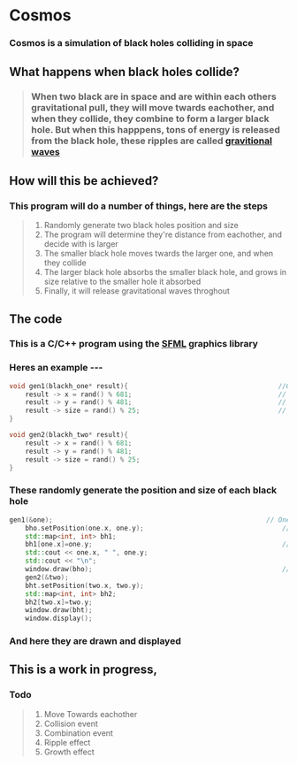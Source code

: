 # Cosmos
### Cosmos is a simulation of black holes colliding in space

## What happens when black holes collide?
>### When two black are in space and are within each others gravitational pull, they will move twards eachother, and when they collide, they combine to form a larger black hole. But when this happpens, tons of energy is released from the black hole, these ripples are called [gravitional waves](http://hubblesite.org/explore_astronomy/black_holes/encyc_mod3_q6.html)

## How will this be achieved?
### This program will do a number of things, here are the steps
>1) Randomly generate two black holes position and size
>1) The program will determine they're distance from eachother, and decide with is larger
>1) The smaller black hole moves twards the larger one, and when they collide
>1) The larger black hole absorbs the smaller black hole, and grows in size relative to the smaller hole it absorbed
>1) Finally, it will release gravitational waves throghout

## The code
### This is a C/C++ program using the [SFML](https://www.sfml-dev.org/) graphics library
### Heres an example ---
```cpp
void gen1(blackh_one* result){                                      //Generate Hole One
    result -> x = rand() % 681;                                     // Generates X position
    result -> y = rand() % 481;                                     // Generates Y position
    result -> size = rand() % 25;                                   // Generate Size
}

void gen2(blackh_two* result){
    result -> x = rand() % 681;
    result -> y = rand() % 481;
    result -> size = rand() % 25;
}
```
### These randomly generate the position and size of each black hole

```cpp
gen1(&one);                                                      // One black hole 
    bho.setPosition(one.x, one.y);                                   // Set shape
    std::map<int, int> bh1;
    bh1[one.x]=one.y;                                                //Add to map
    std::cout << one.x, " ", one.y;
    std::cout << "\n";
    window.draw(bho);                                                // Draw shapes
    gen2(&two);
    bht.setPosition(two.x, two.y);
    std::map<int, int> bh2;
    bh2[two.x]=two.y;
    window.draw(bht);
    window.display();
```
### And here they are drawn and displayed

## This is a work in progress, 
### Todo
>1) Move Towards eachother
>1) Collision event
>1) Combination event
>1) Ripple effect
>1) Growth effect
